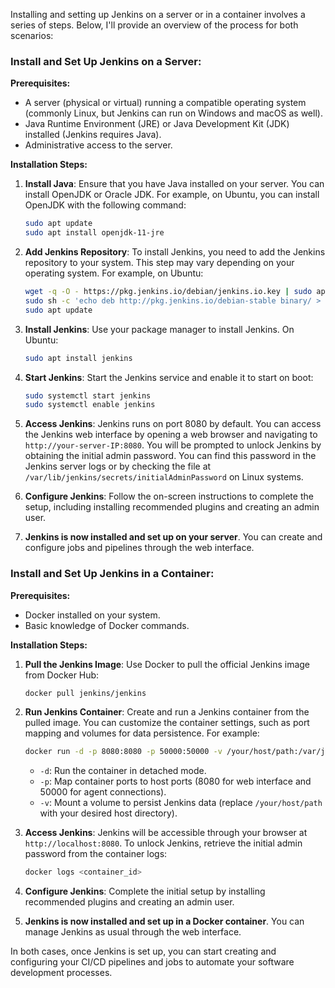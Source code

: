 Installing and setting up Jenkins on a server or in a container involves a series of steps. Below, I'll provide an overview of the process for both scenarios:

### Install and Set Up Jenkins on a Server:

**Prerequisites:**
- A server (physical or virtual) running a compatible operating system (commonly Linux, but Jenkins can run on Windows and macOS as well).
- Java Runtime Environment (JRE) or Java Development Kit (JDK) installed (Jenkins requires Java).
- Administrative access to the server.

**Installation Steps:**

1. **Install Java**: Ensure that you have Java installed on your server. You can install OpenJDK or Oracle JDK. For example, on Ubuntu, you can install OpenJDK with the following command:
   ```bash
   sudo apt update
   sudo apt install openjdk-11-jre
   ```

2. **Add Jenkins Repository**: To install Jenkins, you need to add the Jenkins repository to your system. This step may vary depending on your operating system. For example, on Ubuntu:
   ```bash
   wget -q -O - https://pkg.jenkins.io/debian/jenkins.io.key | sudo apt-key add -
   sudo sh -c 'echo deb http://pkg.jenkins.io/debian-stable binary/ > /etc/apt/sources.list.d/jenkins.list'
   sudo apt update
   ```

3. **Install Jenkins**: Use your package manager to install Jenkins. On Ubuntu:
   ```bash
   sudo apt install jenkins
   ```

4. **Start Jenkins**: Start the Jenkins service and enable it to start on boot:
   ```bash
   sudo systemctl start jenkins
   sudo systemctl enable jenkins
   ```

5. **Access Jenkins**: Jenkins runs on port 8080 by default. You can access the Jenkins web interface by opening a web browser and navigating to `http://your-server-IP:8080`. You will be prompted to unlock Jenkins by obtaining the initial admin password. You can find this password in the Jenkins server logs or by checking the file at `/var/lib/jenkins/secrets/initialAdminPassword` on Linux systems.

6. **Configure Jenkins**: Follow the on-screen instructions to complete the setup, including installing recommended plugins and creating an admin user.

7. **Jenkins is now installed and set up on your server**. You can create and configure jobs and pipelines through the web interface.

### Install and Set Up Jenkins in a Container:

**Prerequisites:**
- Docker installed on your system.
- Basic knowledge of Docker commands.

**Installation Steps:**

1. **Pull the Jenkins Image**: Use Docker to pull the official Jenkins image from Docker Hub:
   ```bash
   docker pull jenkins/jenkins
   ```

2. **Run Jenkins Container**: Create and run a Jenkins container from the pulled image. You can customize the container settings, such as port mapping and volumes for data persistence. For example:
   ```bash
   docker run -d -p 8080:8080 -p 50000:50000 -v /your/host/path:/var/jenkins_home jenkins/jenkins
   ```

   - `-d`: Run the container in detached mode.
   - `-p`: Map container ports to host ports (8080 for web interface and 50000 for agent connections).
   - `-v`: Mount a volume to persist Jenkins data (replace `/your/host/path` with your desired host directory).

3. **Access Jenkins**: Jenkins will be accessible through your browser at `http://localhost:8080`. To unlock Jenkins, retrieve the initial admin password from the container logs:
   ```bash
   docker logs <container_id>
   ```

4. **Configure Jenkins**: Complete the initial setup by installing recommended plugins and creating an admin user.

5. **Jenkins is now installed and set up in a Docker container**. You can manage Jenkins as usual through the web interface.

In both cases, once Jenkins is set up, you can start creating and configuring your CI/CD pipelines and jobs to automate your software development processes.